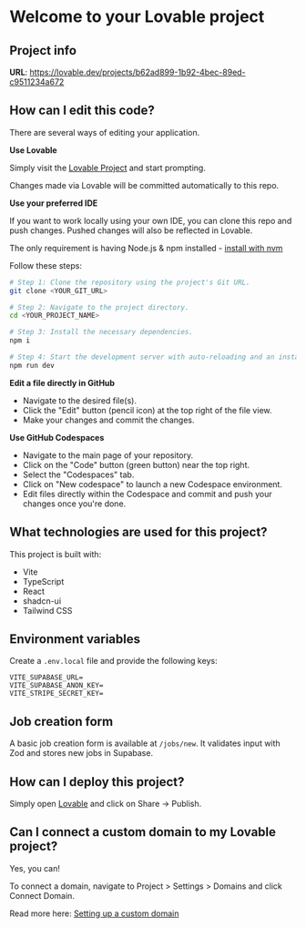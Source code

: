# Welcome to your Lovable project

## Project info

**URL**: https://lovable.dev/projects/b62ad899-1b92-4bec-89ed-c9511234a672

## How can I edit this code?

There are several ways of editing your application.

**Use Lovable**

Simply visit the [Lovable Project](https://lovable.dev/projects/b62ad899-1b92-4bec-89ed-c9511234a672) and start prompting.

Changes made via Lovable will be committed automatically to this repo.

**Use your preferred IDE**

If you want to work locally using your own IDE, you can clone this repo and push changes. Pushed changes will also be reflected in Lovable.

The only requirement is having Node.js & npm installed - [install with nvm](https://github.com/nvm-sh/nvm#installing-and-updating)

Follow these steps:

```sh
# Step 1: Clone the repository using the project's Git URL.
git clone <YOUR_GIT_URL>

# Step 2: Navigate to the project directory.
cd <YOUR_PROJECT_NAME>

# Step 3: Install the necessary dependencies.
npm i

# Step 4: Start the development server with auto-reloading and an instant preview.
npm run dev
```

**Edit a file directly in GitHub**

- Navigate to the desired file(s).
- Click the "Edit" button (pencil icon) at the top right of the file view.
- Make your changes and commit the changes.

**Use GitHub Codespaces**

- Navigate to the main page of your repository.
- Click on the "Code" button (green button) near the top right.
- Select the "Codespaces" tab.
- Click on "New codespace" to launch a new Codespace environment.
- Edit files directly within the Codespace and commit and push your changes once you're done.

## What technologies are used for this project?

This project is built with:

- Vite
- TypeScript
- React
- shadcn-ui
- Tailwind CSS

## Environment variables

Create a `.env.local` file and provide the following keys:

```
VITE_SUPABASE_URL=
VITE_SUPABASE_ANON_KEY=
VITE_STRIPE_SECRET_KEY=
```

## Job creation form

A basic job creation form is available at `/jobs/new`. It validates input with Zod and stores new jobs in Supabase.

## How can I deploy this project?

Simply open [Lovable](https://lovable.dev/projects/b62ad899-1b92-4bec-89ed-c9511234a672) and click on Share -> Publish.

## Can I connect a custom domain to my Lovable project?

Yes, you can!

To connect a domain, navigate to Project > Settings > Domains and click Connect Domain.

Read more here: [Setting up a custom domain](https://docs.lovable.dev/tips-tricks/custom-domain#step-by-step-guide)
